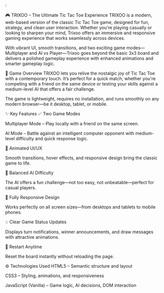:

🎮 TRIXOO – The Ultimate Tic Tac Toe Experience
TRIXOO is a modern, web-based version of the classic Tic Tac Toe game, designed for fun, strategy, and clean user interaction. Whether you're playing casually or looking to sharpen your mind, Trixoo offers an immersive and responsive gaming experience that works seamlessly across devices.

With vibrant UI, smooth transitions, and two exciting game modes—Multiplayer and AI vs Player—Trixoo goes beyond the basic 3x3 board and delivers a polished gameplay experience with enhanced animations and smarter gameplay logic.

📌 Game Overview
TRIXOO lets you relive the nostalgic joy of Tic Tac Toe with a contemporary touch. It’s perfect for a quick match, whether you're competing with a friend on the same device or testing your skills against a medium-level AI that offers a fair challenge.

The game is lightweight, requires no installation, and runs smoothly on any modern browser—be it desktop, tablet, or mobile.

✨ Key Features
✅ Two Game Modes

Multiplayer Mode – Play locally with a friend on the same screen.

AI Mode – Battle against an intelligent computer opponent with medium-level difficulty and quick response logic.

🎨 Animated UI/UX

Smooth transitions, hover effects, and responsive design bring the classic game to life.

🧠 Balanced AI Difficulty

The AI offers a fun challenge—not too easy, not unbeatable—perfect for casual players.

📱 Fully Responsive Design

Works perfectly on all screen sizes—from desktops and tablets to mobile phones.

💡 Clear Game Status Updates

Displays turn notifications, winner announcements, and draw messages with attractive animations.

🔄 Restart Anytime

Reset the board instantly without reloading the page.

⚙️ Technologies Used
HTML5 – Semantic structure and layout

CSS3 – Styling, animations, and responsiveness

JavaScript (Vanilla) – Game logic, AI decisions, DOM interaction

